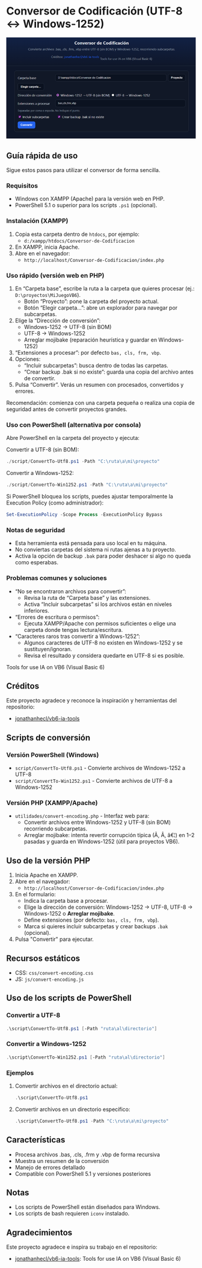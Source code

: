# Conversor de Codificación (UTF-8 ↔ Windows-1252)

![Captura del programa](img/captura.png)

## Guía rápida de uso

Sigue estos pasos para utilizar el conversor de forma sencilla.

### Requisitos

- Windows con XAMPP (Apache) para la versión web en PHP.
- PowerShell 5.1 o superior para los scripts `.ps1` (opcional).

### Instalación (XAMPP)

1. Copia esta carpeta dentro de `htdocs`, por ejemplo:
   - `d:/xampp/htdocs/Conversor-de-Codificacion`
2. En XAMPP, inicia Apache.
3. Abre en el navegador:
   - `http://localhost/Conversor-de-Codificacion/index.php`

### Uso rápido (versión web en PHP)

1. En “Carpeta base”, escribe la ruta a la carpeta que quieres procesar (ej.: `D:\proyectos\MiJuegoVB6`).
   - Botón “Proyecto”: pone la carpeta del proyecto actual.
   - Botón “Elegir carpeta…”: abre un explorador para navegar por subcarpetas.
2. Elige la “Dirección de conversión”:
   - Windows-1252 → UTF-8 (sin BOM)
   - UTF-8 → Windows-1252
   - Arreglar mojibake (reparación heurística y guardar en Windows-1252)
3. “Extensiones a procesar”: por defecto `bas, cls, frm, vbp`.
4. Opciones:
   - “Incluir subcarpetas”: busca dentro de todas las carpetas.
   - “Crear backup .bak si no existe”: guarda una copia del archivo antes de convertir.
5. Pulsa “Convertir”. Verás un resumen con procesados, convertidos y errores.

Recomendación: comienza con una carpeta pequeña o realiza una copia de seguridad antes de convertir proyectos grandes.

### Uso con PowerShell (alternativa por consola)

Abre PowerShell en la carpeta del proyecto y ejecuta:

Convertir a UTF-8 (sin BOM):

```powershell
./script/ConvertTo-Utf8.ps1 -Path "C:\ruta\a\mi\proyecto"
```

Convertir a Windows-1252:

```powershell
./script/ConvertTo-Win1252.ps1 -Path "C:\ruta\a\mi\proyecto"
```

Si PowerShell bloquea los scripts, puedes ajustar temporalmente la Execution Policy (como administrador):

```powershell
Set-ExecutionPolicy -Scope Process -ExecutionPolicy Bypass
```

### Notas de seguridad

- Esta herramienta está pensada para uso local en tu máquina.
- No conviertas carpetas del sistema ni rutas ajenas a tu proyecto.
- Activa la opción de backup `.bak` para poder deshacer si algo no queda como esperabas.

### Problemas comunes y soluciones

- “No se encontraron archivos para convertir”:
  - Revisa la ruta de “Carpeta base” y las extensiones.
  - Activa “Incluir subcarpetas” si los archivos están en niveles inferiores.
- “Errores de escritura o permisos”:
  - Ejecuta XAMPP/Apache con permisos suficientes o elige una carpeta donde tengas lectura/escritura.
- “Caracteres raros tras convertir a Windows-1252”:
  - Algunos caracteres de UTF-8 no existen en Windows-1252 y se sustituyen/ignoran.
  - Revisa el resultado y considera quedarte en UTF-8 si es posible.

Tools for use IA on VB6 (Visual Basic 6)

## Créditos

Este proyecto agradece y reconoce la inspiración y herramientas del repositorio:

- [jonathanhecl/vb6-ia-tools](https://github.com/jonathanhecl/vb6-ia-tools)

## Scripts de conversión

### Versión PowerShell (Windows)

- `script/ConvertTo-Utf8.ps1` - Convierte archivos de Windows-1252 a UTF-8
- `script/ConvertTo-Win1252.ps1` - Convierte archivos de UTF-8 a Windows-1252

### Versión PHP (XAMPP/Apache)

- `utilidades/convert-encoding.php` - Interfaz web para:
  - Convertir archivos entre Windows-1252 y UTF-8 (sin BOM) recorriendo subcarpetas.
  - Arreglar mojibake: intenta revertir corrupción típica (Ã, Â, â€¦) en 1–2 pasadas y guarda en Windows-1252 (útil para proyectos VB6).

## Uso de la versión PHP

1. Inicia Apache en XAMPP.
2. Abre en el navegador:
   - `http://localhost/Conversor-de-Codificacion/index.php`
3. En el formulario:
   - Indica la carpeta base a procesar.
   - Elige la dirección de conversión: Windows-1252 → UTF-8, UTF-8 → Windows-1252 o **Arreglar mojibake**.
   - Define extensiones (por defecto: `bas, cls, frm, vbp`).
   - Marca si quieres incluir subcarpetas y crear backups `.bak` (opcional).
4. Pulsa "Convertir" para ejecutar.

## Recursos estáticos

- CSS: `css/convert-encoding.css`
- JS: `js/convert-encoding.js`

## Uso de los scripts de PowerShell

### Convertir a UTF-8

```powershell
.\script\ConvertTo-Utf8.ps1 [-Path "ruta\al\directorio"]
```

### Convertir a Windows-1252

```powershell
.\script\ConvertTo-Win1252.ps1 [-Path "ruta\al\directorio"]
```

### Ejemplos

1. Convertir archivos en el directorio actual:

   ```powershell
   .\script\ConvertTo-Utf8.ps1
   ```

2. Convertir archivos en un directorio específico:

   ```powershell
   .\script\ConvertTo-Utf8.ps1 -Path "C:\ruta\a\mi\proyecto"
   ```

## Características

- Procesa archivos .bas, .cls, .frm y .vbp de forma recursiva
- Muestra un resumen de la conversión
- Manejo de errores detallado
- Compatible con PowerShell 5.1 y versiones posteriores

## Notas

- Los scripts de PowerShell están diseñados para Windows.
- Los scripts de bash requieren `iconv` instalado.

## Agradecimientos

Este proyecto agradece e inspira su trabajo en el repositorio:

- [jonathanhecl/vb6-ia-tools](https://github.com/jonathanhecl/vb6-ia-tools): Tools for use IA on VB6 (Visual Basic 6)
